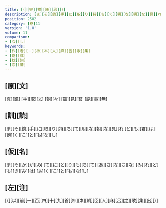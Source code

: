 ```yaml
---
title: [（][寄][物][陳][思][）]
description: [ま][そ][鏡][手][に][取][り][持][ち][て][朝][な][朝][な][見][れ][ど][も][君][は][飽][く][こ][と][も][な][し]
position: 2502
category: [巻]11
version: '1.0'
volume: 11
comparison:
- [な][し]
keywords:
- [作][者][：][柿][本][人][麻][呂][歌][集]
- [略][体]
- [枕][詞]
- [恋][情]
---
```


## [原][文]

[真][鏡] [手][取][以] [朝][々] [雖][見][君] [飽][事][無]

## [訓][読]

[ま][そ][鏡][手][に][取][り][持][ち][て][朝][な][朝][な][見][れ][ど][も][君][は][飽][く][こ][と][も][な][し]

## [仮][名]

[ま][そ][か][が][み] [て][に][と][り][も][ち][て] [あ][さ][な][さ][な] [み][れ][ど][も][き][み][は] [あ][く][こ][と][も][な][し]

## [左][注]

[（][以][前][一][百][四][十][九][首][柿][本][朝][臣][人][麻][呂][之][歌][集][出][）]
